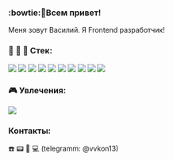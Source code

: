### :bowtie:👋Всем привет! 
Меня зовут Василий. Я Frontend разработчик! 
### :wrench: :hammer: :floppy_disk: Стек:   

<img src="https://img.shields.io/badge/HTML-2F4F4F?style=for-the-badge&logo=html5"/> <img src="https://img.shields.io/badge/CSS-2F4F4F?style=for-the-badge&logo=css3"/> <img src="https://img.shields.io/badge/SCSS-2F4F4F?style=for-the-badge&logo=sass"/> <img src="https://img.shields.io/badge/JavaScript-2F4F4F?style=for-the-badge&logo=javascript"/> <img src="https://img.shields.io/badge/React-2F4F4F?style=for-the-badge&logo=react"/> <img src="https://img.shields.io/badge/Storybook-2F4F4F?style=for-the-badge&logo=storybook"/> <img src="https://img.shields.io/badge/Node.js-2F4F4F?style=for-the-badge&logo=nodedotjs"/> <img src="https://img.shields.io/badge/MongoDB-2F4F4F?style=for-the-badge&logo=mongodb"/> <img src="https://img.shields.io/badge/Git-2F4F4F?style=for-the-badge&logo=git"/> <img src="https://img.shields.io/badge/Figma-2F4F4F?style=for-the-badge&logo=figma"/>

### :video_game: Увлечения:
[<img src="https://img.shields.io/badge/CODEWARS-8B0000?style=for-the-badge&logo=codewars&logoColor=000000"/>](https://www.codewars.com/users/Vassa13)  


### Контакты:
:telephone: :pager: :fax: :computer:   (telegramm: @vvkon13)


<!--
**vvkon13/vvkon13** is a ✨ _special_ ✨ repository because its `README.md` (this file) appears on your GitHub profile.

Here are some ideas to get you started:

- 🔭 I’m currently working on ...
- 🌱 I’m currently learning ...
- 👯 I’m looking to collaborate on ...
- 🤔 I’m looking for help with ...
- 💬 Ask me about ...
- 📫 How to reach me: ...
- 😄 Pronouns: ...
- ⚡ Fun fact: ...
-  tools
-->
